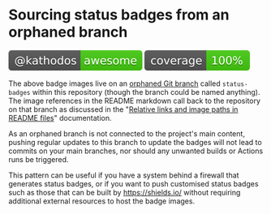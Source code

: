 # Sourcing status badges from an orphaned branch

![example awesome badge](https://github.com/kathodos/badge-demo/blob/status-badges/awesome.svg) ![example code coverage badge](https://github.com/kathodos/badge-demo/blob/status-badges/coverage.svg)

The above badge images live on an [orphaned Git branch](https://git-scm.com/docs/git-checkout#Documentation/git-checkout.txt---orphanltnew-branchgt) called `status-badges` within this repository (though the branch could be named anything). The image references in the README markdown call back to the repository on that branch as discussed in the "[Relative links and image paths in README files](https://docs.github.com/en/repositories/managing-your-repositorys-settings-and-features/customizing-your-repository/about-readmes#relative-links-and-image-paths-in-readme-files)" documentation.

As an orphaned branch is not connected to the project's main content, pushing regular updates to this branch to update the badges will not lead to commits on your main branches, nor should any unwanted builds or Actions runs be triggered.

This pattern can be useful if you have a system behind a firewall that generates status badges, or if you want to push customised status badges such as those that can be built by https://shields.io/ without requiring additional external resources to host the badge images.
